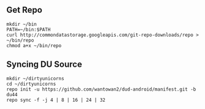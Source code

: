 Get Repo
---------------------------------------

    mkdir ~/bin
    PATH=~/bin:$PATH
    curl http://commondatastorage.googleapis.com/git-repo-downloads/repo > ~/bin/repo
    chmod a+x ~/bin/repo

Syncing DU Source
---------------------------------------

    mkdir ~/dirtyunicorns
    cd ~/dirtyunicorns
    repo init -u https://github.com/wantowan2/dud-android/manifest.git -b du44
    repo sync -f -j 4 | 8 | 16 | 24 | 32
